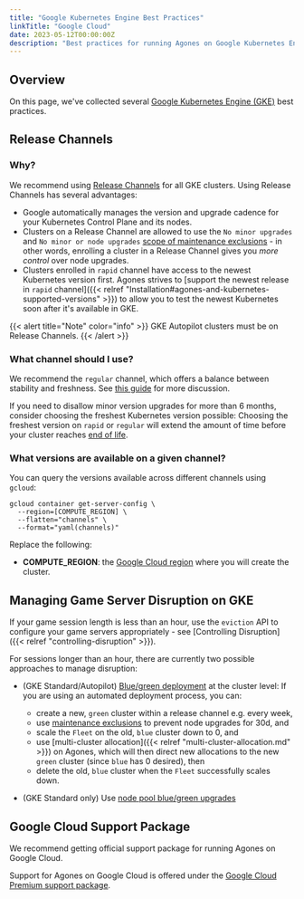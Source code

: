 ```yaml
---
title: "Google Kubernetes Engine Best Practices"
linkTitle: "Google Cloud"
date: 2023-05-12T00:00:00Z
description: "Best practices for running Agones on Google Kubernetes Engine (GKE)."
---
```


## Overview

On this page, we've collected several [Google Kubernetes Engine (GKE)](https://cloud.google.com/kubernetes-engine/) best practices.

## Release Channels

### Why?

We recommend using [Release Channels](https://cloud.google.com/kubernetes-engine/docs/concepts/release-channels) for all GKE clusters. Using Release Channels has several advantages:
* Google automatically manages the version and upgrade cadence for your Kubernetes Control Plane and its nodes.
* Clusters on a Release Channel are allowed to use the `No minor upgrades` and `No minor or node upgrades` [scope of maintenance exclusions](https://cloud.google.com/kubernetes-engine/docs/concepts/maintenance-windows-and-exclusions#limitations-maint-exclusions) - in other words, enrolling a cluster in a Release Channel gives you _more control_ over node upgrades.
* Clusters enrolled in `rapid` channel have access to the newest Kubernetes version first. Agones strives to [support the newest release in `rapid` channel]({{< relref "Installation#agones-and-kubernetes-supported-versions" >}}) to allow you to test the newest Kubernetes soon after it's available in GKE.

{{< alert title="Note" color="info" >}}
GKE Autopilot clusters must be on Release Channels.
{{< /alert >}}

### What channel should I use?

We recommend the `regular` channel, which offers a balance between stability and freshness. See [this guide](https://cloud.google.com/kubernetes-engine/docs/concepts/release-channels#what_channel_should_i_use) for more discussion.

If you need to disallow minor version upgrades for more than 6 months, consider choosing the freshest Kubernetes version possible: Choosing the freshest version on `rapid` or `regular` will extend the amount of time before your cluster reaches [end of life](https://cloud.google.com/kubernetes-engine/docs/release-schedule#schedule-for-release-channels).

### What versions are available on a given channel?

You can query the versions available across different channels using `gcloud`:

```
gcloud container get-server-config \
  --region=[COMPUTE_REGION] \
  --flatten="channels" \
  --format="yaml(channels)"
```
Replace the following:

* **COMPUTE_REGION**: the
[Google Cloud region](https://cloud.google.com/compute/docs/regions-zones#available)
where you will create the cluster.

## Managing Game Server Disruption on GKE

If your game session length is less than an hour, use the `eviction` API to configure your game servers appropriately - see [Controlling Disruption]({{< relref "controlling-disruption" >}}).

For sessions longer than an hour, there are currently two possible approaches to manage disruption:

* (GKE Standard/Autopilot) [Blue/green deployment](https://martinfowler.com/bliki/BlueGreenDeployment.html) at the cluster level: If you are using an automated deployment process, you can:
  * create a new, `green` cluster within a release channel e.g. every week,
  * use [maintenance exclusions](https://cloud.google.com/kubernetes-engine/docs/concepts/maintenance-windows-and-exclusions#exclusions) to prevent node upgrades for 30d, and
  * scale the `Fleet` on the old, `blue` cluster down to 0, and
  * use [multi-cluster allocation]({{< relref "multi-cluster-allocation.md" >}}) on Agones, which will then direct new allocations to the new `green` cluster (since `blue` has 0 desired), then
  * delete the old, `blue` cluster when the `Fleet` successfully scales down.

* (GKE Standard only) Use [node pool blue/green upgrades](https://cloud.google.com/kubernetes-engine/docs/concepts/node-pool-upgrade-strategies#blue-green-upgrade-strategy)

## Google Cloud Support Package

We recommend getting official support package for running Agones on Google Cloud. 

Support for Agones on Google Cloud is offered under the
[Google Cloud Premium support package](https://cloud.google.com/kubernetes-engine/docs/how-to/agones-support). 
